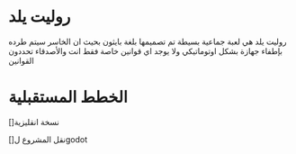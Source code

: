 # روليت يلد
روليت يلد هي لعبة جماعية بسيطة تم تصميمها بلغة بايثون بحيث ان الخاسر سيتم طرده بإطفاء جهازة بشكل اوتوماتيكي ولا يوجد اي قوانين خاصة فقط انت والأصدقاء تحددون القوانين 

# الخطط المستقبلية

[]نسخة انقليزية

[]نقل المشروع لgodot
